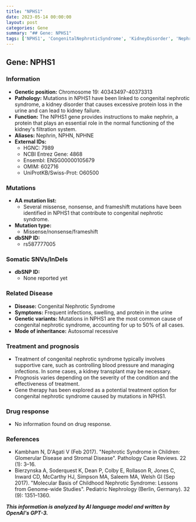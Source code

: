 ```yaml
---
title: "NPHS1"
date: 2023-05-14 00:00:00
layout: post
categories: Gene
summary: "## Gene: NPHS1"
tags: ['NPHS1', 'CongenitalNephroticSyndrome', 'KidneyDisorder', 'Nephrin', 'AutosomalRecessive', 'GeneTherapy', 'Treatment', 'Prognosis']
---
```


## Gene: NPHS1

### Information
- **Genetic position:** Chromosome 19: 40343497-40373313
- **Pathology:** Mutations in NPHS1 have been linked to congenital nephrotic syndrome, a kidney disorder that causes excessive protein loss in the urine and can lead to kidney failure.
- **Function:** The NPHS1 gene provides instructions to make nephrin, a protein that plays an essential role in the normal functioning of the kidney's filtration system.
- **Aliases:** Nephrin, NPHN, NPHNE
- **External IDs:**
    - HGNC: 7989
    - NCBI Entrez Gene: 4868
    - Ensembl: ENSG00000105679
    - OMIM: 602716
    - UniProtKB/Swiss-Prot: O60500

### Mutations
- **AA mutation list:**
    - Several missense, nonsense, and frameshift mutations have been identified in NPHS1 that contribute to congenital nephrotic syndrome.
- **Mutation type:**
    - Missense/nonsense/frameshift
- **dbSNP ID:**
    - rs587777005

### Somatic SNVs/InDels
- **dbSNP ID:**
    - None reported yet

### Related Disease
- **Disease:** Congenital Nephrotic Syndrome
- **Symptoms:** Frequent infections, swelling, and protein in the urine
- **Genetic variants:** Mutations in NPHS1 are the most common cause of congenital nephrotic syndrome, accounting for up to 50% of all cases.
- **Mode of inheritance:** Autosomal recessive

### Treatment and prognosis
- Treatment of congenital nephrotic syndrome typically involves supportive care, such as controlling blood pressure and managing infections. In some cases, a kidney transplant may be necessary.
- Prognosis varies depending on the severity of the condition and the effectiveness of treatment.
- Gene therapy has been explored as a potential treatment option for congenital nephrotic syndrome caused by mutations in NPHS1.

### Drug response 
- No information found on drug response.

### References
- Kambham N, D'Agati V (Feb 2017). "Nephrotic Syndrome in Children: Glomerular Disease and Stromal Disease". Pathology Case Reviews. 22 (1): 3–16. 
- Bierzynska A, Soderquest K, Dean P, Colby E, Rollason R, Jones C, Inward CD, McCarthy HJ, Simpson MA, Saleem MA, Welsh GI (Sep 2017). "Molecular Basis of Childhood Nephrotic Syndrome: Lessons from Genome-wide Studies". Pediatric Nephrology (Berlin, Germany). 32 (9): 1351–1360.

**_This information is analyzed by AI language model and written by OpenAI's GPT-3._**